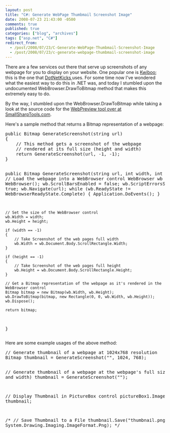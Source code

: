 ```yaml
---
layout: post
title: "C#: Generate WebPage Thumbmail Screenshot Image"
date: 2008-07-23 21:43:00 -0500
comments: true
published: true
categories: ["blog", "archives"]
tags: ["asp.net", "C#"]
redirect_from: 
  - /post/2008/07/23/C-Generate-WebPage-Thumbmail-Screenshot-Image
  - /post/2008/07/23/c-generate-webpage-thumbmail-screenshot-image
---
```

<!-- more -->
<p>There are a few services out there that serve up screenshots of any webpage for you to display on your website. One popular one is <a href="http://kwiboo.com/">Kwiboo</a>; this is the one that <a href="http://dotnetkicks.com">DotNetKicks </a>uses. For some time now I've wondered what the easiest way to do this in .NET was, and today I stumbled upon the undocumented WebBrowser.DrawToBitmap method that makes this extremely easy to do.</p>
<p>By the way, I stumbled upon the WebBrowser.DrawToBitmap while taking a look at the source code for the <a href="http://smallsharptools.com/Projects/WebPreview/">WebPreview tool over at SmallSharpTools.com</a>.</p>
<p>Here's a sample method that returns a Bitmap representation of a webpage:</p>
<pre class="brush: c-sharp; first-line: 1; tab-size: 4; toolbar: false; ">public Bitmap GenerateScreenshot(string url)
{
    // This method gets a screenshot of the webpage
    // rendered at its full size (height and width)
    return GenerateScreenshot(url, -1, -1);
}

public Bitmap GenerateScreenshot(string url, int width, int height)
{
    // Load the webpage into a WebBrowser control
    WebBrowser wb = new WebBrowser();
    wb.ScrollBarsEnabled = false;
    wb.ScriptErrorsSuppressed = true;
    wb.Navigate(url);
    while (wb.ReadyState != WebBrowserReadyState.Complete) { Application.DoEvents(); }


    // Set the size of the WebBrowser control
    wb.Width = width;
    wb.Height = height;

    if (width == -1)
    {
        // Take Screenshot of the web pages full width
        wb.Width = wb.Document.Body.ScrollRectangle.Width;
    }

    if (height == -1)
    {
        // Take Screenshot of the web pages full height
        wb.Height = wb.Document.Body.ScrollRectangle.Height;
    }

    // Get a Bitmap representation of the webpage as it's rendered in the WebBrowser control
    Bitmap bitmap = new Bitmap(wb.Width, wb.Height);
    wb.DrawToBitmap(bitmap, new Rectangle(0, 0, wb.Width, wb.Height));
    wb.Dispose();

    return bitmap;
}</pre>
<p>Here are some example usages of the above method:</p>
<pre class="brush: c-sharp; first-line: 1; tab-size: 4; toolbar: false; ">// Generate thumbnail of a webpage at 1024x768 resolution
Bitmap thumbnail = GenerateScreenshot("", 1024, 768);

// Generate thumbnail of a webpage at the webpage's full size (height and width)
thumbnail = GenerateScreenshot("");

// Display Thumbnail in PictureBox control
pictureBox1.Image = thumbnail;

/*
// Save Thumbnail to a File
thumbnail.Save("thumbnail.png", System.Drawing.Imaging.ImageFormat.Png);
*/</pre>
